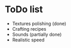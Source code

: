 # ToDo list

- Textures polishing (done)
- Crafting recipes 
- Sounds (partially done)
- Realistic speed
